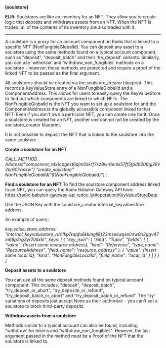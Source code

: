 **[soulstore]**

**ELI5**: 
Soulstores are like an inventory for an NFT. They allow you to create logic that deposits and withdraws assets from an NFT. When the NFT is traded, all of the contents of its inventory are also traded with it. 

---

A soulstore is a proxy for an account component on Radix that is linked to a specific NFT (NonFungibleGlobalId). You can deposit any asset to a soulstore using the same methods found on a typical account component, such as "deposit", "deposit_batch" and their 'try_deposit' variants. Similarly, you can use 'withdraw' and 'withdraw_non_fungibles' methods on a soulstore - however, these methods are protected and require a proof of the linked NFT to be passed as the final argument.

All soulstores should be created via the soulstore_creator blueprint. This records a KeyValueStore entry of a NonFungibleGlobalId and a ComponentAddress. This allows for users to easily query the KeyValueStore to find out which components are linked to which NFTs. The NonFungibleGlobalId is the NFT you want to set up a soulstore for and the ComponentAddress is the globally accessible component linked to that NFT. Even if you don't own a particular NFT, you can create one for it. Once a soulstore is created for an NFT, another one cannot not be created by the soulstore_creator blueprint. 

It is not possible to deposit the NFT that is linked to the soulstore into the same soulstore. 

**Create a soulstore for an NFT**

_CALL_METHOD
Address("component_rdx1cpgest6ajm0zkrf7xz8wr6enlx57ff5fpd6206qj26v2pr60lrackw")
"create_soulstore"
NonFungibleGlobalId("${NonFungibleGlobalId}")
;_

**Find a soulstore for an NFT**
To find the soulstore component address linked to an NFT, you can query the Radix Babylon Gateway API here: https://radix-babylon-gateway-api.redoc.ly/#operation/KeyValueStoreData

Use the JSON Key with the soulstore_creator internal_keyvaluestore address. 

An example of query:

_key_value_store_address: "internal_keyvaluestore_rdx1kp7rqafu6kkmglj8f23mswlwqse0nw9n3gqv47m68p3rg3yr70dxkt",
keys: [
    {
      "key_json": {
        "kind": "Tuple",
        "fields": [
          {
            "value": {Insert some resource address},
            "kind": "Reference",
            "type_name": "ResourceAddress",
            "field_name": "resource_address"
          },
          {
            "value": {Insert some local id},
            "kind": "NonFungibleLocalId",
            "field_name": "local_id"
          }
        ]
      }
    }
  ]_

**Deposit assets to a soulstore**

You can use all the same deposit methods found on typical account component. This includes, "deposit", "deposit_batch", "try_deposit_or_abort", "try_deposite_or_refund", "try_deposit_batch_or_abort" and "try_deposit_batch_or_refund". The 'try' variations of deposits just accept None as their authoriser - you can't set a soulstore to block third-party deposits.

**Withdraw assets from a soulstore**

Methods similar to a typical account can also be found, including "withdraw' for tokens and "withdraw_non_fungibles". However, the last argument passed in the method must be a Proof of the NFT that the soulstore is linked to.






